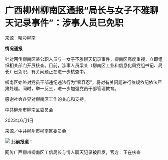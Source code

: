 

# 广西柳州柳南区通报“局长与女子不雅聊天记录事件”：涉事人员已免职

来源：精彩柳南

**情况通报**

针对网传柳南区某公职人员与一女子不雅聊天记录事件，柳南区高度重视，立即组织相关部门开展核查。目前，涉事人员梁某（柳南区工业和信息化局党组书记、局长）已免职，有关问题正在进一步核查中。

柳南区始终对党员干部违纪违法行为“零容忍”，将对有关问题进行依规依纪依法严肃处理。同时，举一反三，进一步加强党员干部管理教育。

感谢社会各界对柳南区工作的关心和支持。

中共柳州市柳南区委员会

2023年6月1日

来源／中共柳州市柳南区委员会

![](https://inews.gtimg.com/om_bt/OSJq8RB6saGIJHl8IuTTdnJA9mo0_epHJ31-g6c6uRaw0AA/1000)
**此前报道：**

网传广西柳州柳南区工信局长与情人聊天记录被群发，官方：正在核查

